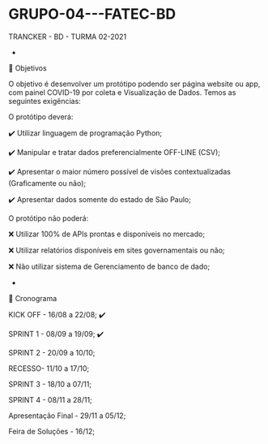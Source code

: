 # GRUPO-04---FATEC-BD
TRANCKER - BD - TURMA 02-2021

-
📌 Objetivos

O objetivo é desenvolver um protótipo podendo ser página website ou app, com painel COVID-19 por coleta e Visualização de Dados. Temos as seguintes exigências:

O protótipo deverá:

✔️ Utilizar linguagem de programação Python;

✔️ Manipular e tratar dados preferencialmente OFF-LINE (CSV);

✔️ Apresentar o maior número possível de visões contextualizadas (Graficamente ou não);

✔️ Apresentar dados somente do estado de São Paulo;

O protótipo não poderá:

❌ Utilizar 100% de APIs prontas e disponíveis no mercado;

❌ Utilizar relatórios disponíveis em sites governamentais ou não;

❌ Não utilizar sistema de Gerenciamento de banco de dado;

-
📆 Cronograma

 KICK OFF - 16/08 a 22/08; ✔️

 SPRINT 1 - 08/09 a 19/09; ✔️

 SPRINT 2 - 20/09 a 10/10; 

 RECESSO- 11/10 a 17/10;

 SPRINT 3 - 18/10 a  07/11;

 SPRINT 4 - 08/11 a 28/11;

 Apresentação Final - 29/11 a 05/12;

 Feira de Soluções - 16/12;
